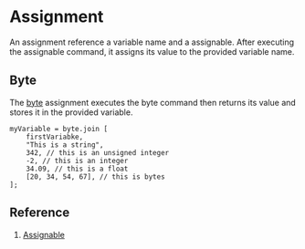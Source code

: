 # Assignment
An assignment reference a variable name and a assignable.  After executing the assignable command, it assigns its value to the provided variable name.

## Byte
The [byte](assignable/byte/readme.md) assignment executes the byte command then returns its value and stores it in the provided variable.
```
myVariable = byte.join [
    firstVariabke,
    "This is a string",
    342, // this is an unsigned integer
    -2, // this is an integer
    34.09, // this is a float
    [20, 34, 54, 67], // this is bytes
];
```

## Reference
1. [Assignable](assignable/readme.md)